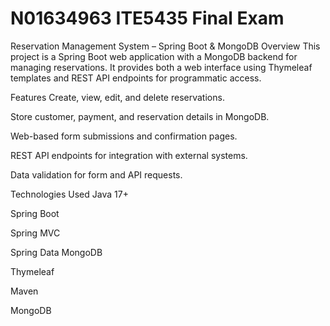 # N01634963  ITE5435  Final Exam  
Reservation Management System – Spring Boot & MongoDB
Overview
This project is a Spring Boot web application with a MongoDB backend for managing reservations.
It provides both a web interface using Thymeleaf templates and REST API endpoints for programmatic access.

Features
Create, view, edit, and delete reservations.

Store customer, payment, and reservation details in MongoDB.

Web-based form submissions and confirmation pages.

REST API endpoints for integration with external systems.

Data validation for form and API requests.

Technologies Used
Java 17+

Spring Boot

Spring MVC

Spring Data MongoDB

Thymeleaf

Maven

MongoDB
